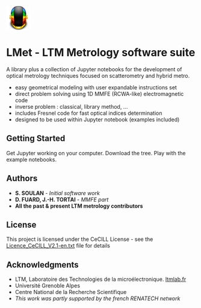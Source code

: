![LMet picture](images/Guyman-Helmet-On-icon.png)

# LMet - LTM Metrology software suite

A library plus a collection of Jupyter notebooks for the development of optical metrology techniques focused on scatterometry and hybrid metro.

- easy geometrical modeling with user expandable instructions set
- direct problem solving using 1D MMFE (RCWA-like) electromagnetic code
- inverse problem : classical, library method, ...
- includes Fresnel code for fast optical indices determination
- designed to be used within Jupyter notebook (examples included)


## Getting Started

Get Jupyter working on your computer. Download the tree. Play with the example notebooks.

## Authors

* **S. SOULAN** - *Initial software work* 
* **D. FUARD, J.-H. TORTAI** - *MMFE part*
* **All the past & present LTM metrology contributors** 

## License

This project is licensed under the CeCILL License - see the [Licence_CeCILL_V2.1-en.txt](Licence_CeCILL_V2.1-en.txt) file for details

## Acknowledgments

* LTM, Laboratoire des Technologies de la microélectronique. [ltmlab.fr](ltmlab.fr)
* Université Grenoble Alpes
* Centre National de la Recherche Scientifique
* _This work was partly supported by the french RENATECH network_
